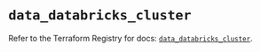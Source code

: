 # `data_databricks_cluster`

Refer to the Terraform Registry for docs: [`data_databricks_cluster`](https://registry.terraform.io/providers/databricks/databricks/1.35.0/docs/data-sources/cluster).
